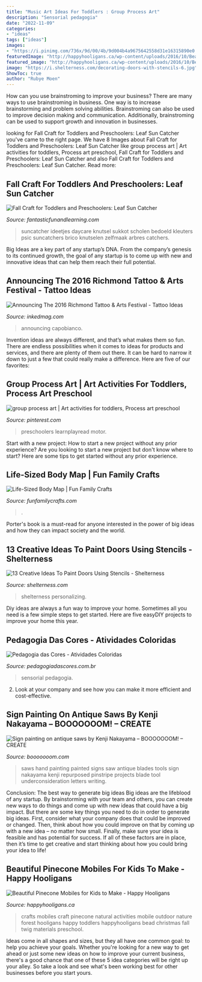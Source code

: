 ```yaml
---
title: "Music Art Ideas For Toddlers : Group Process Art"
description: "Sensorial pedagogia"
date: "2022-11-09"
categories:
- "ideas"
tags: ["ideas"]
images:
- "https://i.pinimg.com/736x/9d/00/4b/9d004b4a9675642558d31e16315890e0.jpg"
featuredImage: "http://happyhooligans.ca/wp-content/uploads/2016/10/Bead-and-Pinecone-Mobile-craft-for-kids-.jpg"
featured_image: "http://happyhooligans.ca/wp-content/uploads/2016/10/Bead-and-Pinecone-Mobile-craft-for-kids-.jpg"
image: "https://i.shelterness.com/decorating-doors-with-stencils-6.jpg"
ShowToc: true
author: "Rubye Moen"
---
```



How can you use brainstroming to improve your business?
There are many ways to use brainstroming in business. One way is to increase brainstorming and problem solving abilities. Brainstroming can also be used to improve decision making and communication. Additionally, brainstroming can be used to support growth and innovation in businesses.

	

		
looking for Fall Craft for Toddlers and Preschoolers: Leaf Sun Catcher you've came to the right page. We have 8 Images about Fall Craft for Toddlers and Preschoolers: Leaf Sun Catcher like group process art | Art activities for toddlers, Process art preschool, Fall Craft for Toddlers and Preschoolers: Leaf Sun Catcher and also Fall Craft for Toddlers and Preschoolers: Leaf Sun Catcher. Read more:
		
    
## Fall Craft For Toddlers And Preschoolers: Leaf Sun Catcher

<img loading=lazy src="https://www.fantasticfunandlearning.com/wp-content/uploads/2012/10/Fall-Craft.jpg" onerror="this.onerror=null;this.src='https://tse3.mm.bing.net/th?id=OIP.KUXRS1U5EZvSShziMEkE9gHaLp&amp;pid=15.1';" alt="Fall Craft for Toddlers and Preschoolers: Leaf Sun Catcher">

_Source: fantasticfunandlearning.com_

>suncatcher ideetjes daycare knutsel sukkot scholen bedoeld kleuters psic suncatchers brico knutselen zelfmaak arbres catchers. 

	

Big Ideas are a key part of any startup’s DNA. From the company’s genesis to its continued growth, the goal of any startup is to come up with new and innovative ideas that can help them reach their full potential.

    
## Announcing The 2016 Richmond Tattoo &amp; Arts Festival - Tattoo Ideas

<img loading=lazy src="https://www.inkedmag.com/.image/c_limit%2Ccs_srgb%2Cfl_progressive%2Cq_auto:good%2Cw_700/MTU5MDMyNzAzMTA1MzEyNDA1/tattoo-joecapobianco2.jpg" onerror="this.onerror=null;this.src='https://tse1.mm.bing.net/th?id=OIP.nUYnPAcRoBlMMtzFH-QM6QHaMo&amp;pid=15.1';" alt="Announcing The 2016 Richmond Tattoo &amp; Arts Festival - Tattoo Ideas">

_Source: inkedmag.com_

>announcing capobianco. 

	

Invention ideas are always different, and that’s what makes them so fun. There are endless possibilities when it comes to ideas for products and services, and there are plenty of them out there. It can be hard to narrow it down to just a few that could really make a difference. Here are five of our favorites: 

    
## Group Process Art | Art Activities For Toddlers, Process Art Preschool

<img loading=lazy src="https://i.pinimg.com/736x/9d/00/4b/9d004b4a9675642558d31e16315890e0.jpg" onerror="this.onerror=null;this.src='https://tse3.mm.bing.net/th?id=OIP.viNsax9WA28kjzOtQQU6dAHaJ3&amp;pid=15.1';" alt="group process art | Art activities for toddlers, Process art preschool">

_Source: pinterest.com_

>preschoolers learnplayread motor. 

	

Start with a new project: How to start a new project without any prior experience?
Are you looking to start a new project but don't know where to start? Here are some tips to get started without any prior experience.

    
## Life-Sized Body Map | Fun Family Crafts

<img loading=lazy src="https://funfamilycrafts.com/wp-content/uploads/2013/08/IMG_2149.jpg" onerror="this.onerror=null;this.src='https://tse1.mm.bing.net/th?id=OIP.gTmHu1WGy-Ftx72yM1BPcQHaLG&amp;pid=15.1';" alt="Life-Sized Body Map | Fun Family Crafts">

_Source: funfamilycrafts.com_

>. 

	

Porter's book is a must-read for anyone interested in the power of big ideas and how they can impact society and the world.

    
## 13 Creative Ideas To Paint Doors Using Stencils - Shelterness

<img loading=lazy src="https://i.shelterness.com/decorating-doors-with-stencils-6.jpg" onerror="this.onerror=null;this.src='https://tse4.mm.bing.net/th?id=OIP.drVYAIkvCbb0LWTvdXAUdQAAAA&amp;pid=15.1';" alt="13 Creative Ideas To Paint Doors Using Stencils - Shelterness">

_Source: shelterness.com_

>shelterness personalizing. 

	

Diy ideas are always a fun way to improve your home. Sometimes all you need is a few simple steps to get started. Here are five easyDIY projects to improve your home this year.

    
## Pedagogia Das Cores - Atividades Coloridas

<img loading=lazy src="https://www.pedagogiadascores.com.br/_imagens/atividades/sensorial1.png" onerror="this.onerror=null;this.src='https://tse1.mm.bing.net/th?id=OIP.KaTBQQF-4GcRjamtJOJOiQHaJ7&amp;pid=15.1';" alt="Pedagogia das Cores - Atividades Coloridas">

_Source: pedagogiadascores.com.br_

>sensorial pedagogia. 

	

2. Look at your company and see how you can make it more efficient and cost-effective.

    
## Sign Painting On Antique Saws By Kenji Nakayama – BOOOOOOOM! – CREATE

<img loading=lazy src="http://www.booooooom.com/wp-content/uploads/2013/03/kenjinakayama-03.jpg" onerror="this.onerror=null;this.src='https://tse4.mm.bing.net/th?id=OIP.ySDqq_9dvYAAprLFjpw0nQHaJ4&amp;pid=15.1';" alt="Sign painting on antique saws by Kenji Nakayama – BOOOOOOOM! – CREATE">

_Source: booooooom.com_

>saws hand painting painted signs saw antique blades tools sign nakayama kenji repurposed pinstripe projects blade tool underconsideration letters writing. 

	

Conclusion: The best way to generate big ideas
Big ideas are the lifeblood of any startup. By brainstorming with your team and others, you can create new ways to do things and come up with new ideas that could have a big impact. But there are some key things you need to do in order to generate big ideas. First, consider what your company does that could be improved or changed. Then, think about how you could improve on that by coming up with a new idea – no matter how small. Finally, make sure your idea is feasible and has potential for success. If all of these factors are in place, then it’s time to get creative and start thinking about how you could bring your idea to life!

    
## Beautiful Pinecone Mobiles For Kids To Make - Happy Hooligans

<img loading=lazy src="http://happyhooligans.ca/wp-content/uploads/2016/10/Bead-and-Pinecone-Mobile-craft-for-kids-.jpg" onerror="this.onerror=null;this.src='https://tse3.mm.bing.net/th?id=OIP.-nPdziqk7PZb-Lg2WJN4OgAAAA&amp;pid=15.1';" alt="Beautiful Pinecone Mobiles for Kids to Make - Happy Hooligans">

_Source: happyhooligans.ca_

>crafts mobiles craft pinecone natural activities mobile outdoor nature forest hooligans happy toddlers happyhooligans bead christmas fall twig materials preschool. 

	

Ideas come in all shapes and sizes, but they all have one common goal: to help you achieve your goals. Whether you're looking for a new way to get ahead or just some new ideas on how to improve your current business, there's a good chance that one of these 5 idea categories will be right up your alley. So take a look and see what's been working best for other businesses before you start yours.

